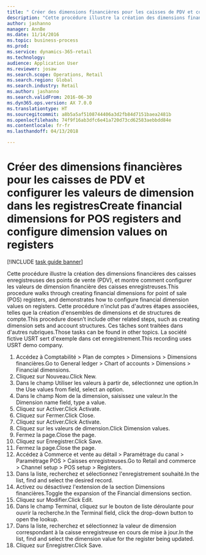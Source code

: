 ```yaml
--- 
title: " Créer des dimensions financières pour les caisses de PDV et configurer les valeurs de dimension dans les registres"
description: "Cette procédure illustre la création des dimensions financières des caisses enregistreuses des points de vente (PDV), et montre comment configurer les valeurs de dimension financière des caisses enregistreuses."
author: jashanno
manager: AnnBe
ms.date: 11/14/2016
ms.topic: business-process
ms.prod: 
ms.service: dynamics-365-retail
ms.technology: 
audience: Application User
ms.reviewer: josaw
ms.search.scope: Operations, Retail
ms.search.region: Global
ms.search.industry: Retail
ms.author: jashanno
ms.search.validFrom: 2016-06-30
ms.dyn365.ops.version: AX 7.0.0
ms.translationtype: HT
ms.sourcegitcommit: a8b5a5af5108744406a3d2fb84d7151baea2481b
ms.openlocfilehash: 74f9f16ab3dfc6e41a720d73cd62583aebbdd84e
ms.contentlocale: fr-fr
ms.lasthandoff: 04/13/2018

---
```

# <a name="create-financial-dimensions-for-pos-registers-and-configure-dimension-values-on-registers"></a><span data-ttu-id="7b823-103"> Créer des dimensions financières pour les caisses de PDV et configurer les valeurs de dimension dans les registres</span><span class="sxs-lookup"><span data-stu-id="7b823-103">Create financial dimensions for POS registers and configure dimension values on registers</span></span>

[!INCLUDE [task guide banner](../includes/task-guide-banner.md)]

<span data-ttu-id="7b823-104">Cette procédure illustre la création des dimensions financières des caisses enregistreuses des points de vente (PDV), et montre comment configurer les valeurs de dimension financière des caisses enregistreuses.</span><span class="sxs-lookup"><span data-stu-id="7b823-104">This procedure walks through creating financial dimensions for point of sale (POS) registers, and demonstrates how to configure financial dimension values on registers.</span></span> <span data-ttu-id="7b823-105">Cette procédure n'inclut pas d'autres étapes associées, telles que la création d'ensembles de dimensions et de structures de compte.</span><span class="sxs-lookup"><span data-stu-id="7b823-105">This procedure doesn’t include other related steps, such as creating dimension sets and account structures.</span></span> <span data-ttu-id="7b823-106">Ces tâches sont traitées dans d'autres rubriques.</span><span class="sxs-lookup"><span data-stu-id="7b823-106">Those tasks can be found in other topics.</span></span> <span data-ttu-id="7b823-107">La société fictive USRT sert d'exemple dans cet enregistrement.</span><span class="sxs-lookup"><span data-stu-id="7b823-107">This recording uses USRT demo company.</span></span>

1. <span data-ttu-id="7b823-108">Accédez à Comptabilité > Plan de comptes > Dimensions > Dimensions financières.</span><span class="sxs-lookup"><span data-stu-id="7b823-108">Go to General ledger > Chart of accounts > Dimensions > Financial dimensions.</span></span>
2. <span data-ttu-id="7b823-109">Cliquez sur Nouveau.</span><span class="sxs-lookup"><span data-stu-id="7b823-109">Click New.</span></span>
3. <span data-ttu-id="7b823-110">Dans le champ Utiliser les valeurs à partir de, sélectionnez une option.</span><span class="sxs-lookup"><span data-stu-id="7b823-110">In the Use values from field, select an option.</span></span>
4. <span data-ttu-id="7b823-111">Dans le champ Nom de la dimension, saisissez une valeur.</span><span class="sxs-lookup"><span data-stu-id="7b823-111">In the Dimension name field, type a value.</span></span>
5. <span data-ttu-id="7b823-112">Cliquez sur Activer.</span><span class="sxs-lookup"><span data-stu-id="7b823-112">Click Activate.</span></span>
6. <span data-ttu-id="7b823-113">Cliquez sur Fermer.</span><span class="sxs-lookup"><span data-stu-id="7b823-113">Click Close.</span></span>
7. <span data-ttu-id="7b823-114">Cliquez sur Activer.</span><span class="sxs-lookup"><span data-stu-id="7b823-114">Click Activate.</span></span>
8. <span data-ttu-id="7b823-115">Cliquez sur les valeurs de dimension.</span><span class="sxs-lookup"><span data-stu-id="7b823-115">Click Dimension values.</span></span>
9. <span data-ttu-id="7b823-116">Fermez la page.</span><span class="sxs-lookup"><span data-stu-id="7b823-116">Close the page.</span></span>
10. <span data-ttu-id="7b823-117">Cliquez sur Enregistrer.</span><span class="sxs-lookup"><span data-stu-id="7b823-117">Click Save.</span></span>
11. <span data-ttu-id="7b823-118">Fermez la page.</span><span class="sxs-lookup"><span data-stu-id="7b823-118">Close the page.</span></span>
12. <span data-ttu-id="7b823-119">Accédez à Commerce et vente au détail > Paramétrage du canal > Paramétrage POS > Caisses enregistreuses.</span><span class="sxs-lookup"><span data-stu-id="7b823-119">Go to Retail and commerce > Channel setup > POS setup > Registers.</span></span>
13. <span data-ttu-id="7b823-120">Dans la liste, recherchez et sélectionnez l'enregistrement souhaité.</span><span class="sxs-lookup"><span data-stu-id="7b823-120">In the list, find and select the desired record.</span></span>
14. <span data-ttu-id="7b823-121">Activez ou désactivez l'extension de la section Dimensions financières.</span><span class="sxs-lookup"><span data-stu-id="7b823-121">Toggle the expansion of the Financial dimensions section.</span></span>
15. <span data-ttu-id="7b823-122">Cliquez sur Modifier.</span><span class="sxs-lookup"><span data-stu-id="7b823-122">Click Edit.</span></span>
16. <span data-ttu-id="7b823-123">Dans le champ Terminal, cliquez sur le bouton de liste déroulante pour ouvrir la recherche.</span><span class="sxs-lookup"><span data-stu-id="7b823-123">In the Terminal field, click the drop-down button to open the lookup.</span></span>
17. <span data-ttu-id="7b823-124">Dans la liste, recherchez et sélectionnez la valeur de dimension correspondant à la caisse enregistreuse en cours de mise à jour.</span><span class="sxs-lookup"><span data-stu-id="7b823-124">In the list, find and select the dimension value for the register being updated.</span></span>
18. <span data-ttu-id="7b823-125">Cliquez sur Enregistrer.</span><span class="sxs-lookup"><span data-stu-id="7b823-125">Click Save.</span></span>


